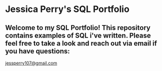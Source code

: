 # Jessica Perry's SQL Portfolio

## Welcome to my SQL Portfolio! This repository contains examples of SQL i've written. Please feel free to take a look and reach out via email if you have questions:
jessperry107@gmail.com

